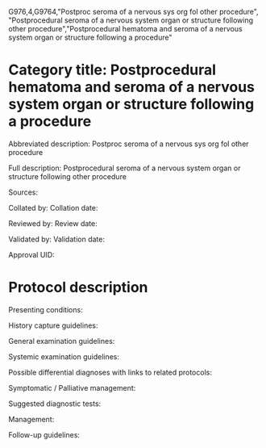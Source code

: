 G976,4,G9764,"Postproc seroma of a nervous sys org fol other procedure", "Postprocedural seroma of a nervous system organ or structure following other procedure","Postprocedural hematoma and seroma of a nervous system organ or structure following a procedure"
# Category title: Postprocedural hematoma and seroma of a nervous system organ or structure following a procedure

Abbreviated description: Postproc seroma of a nervous sys org fol other procedure

Full description: Postprocedural seroma of a nervous system organ or structure following other procedure

Sources:

Collated by:
Collation date:

Reviewed by:
Review date:

Validated by:
Validation date:

Approval UID:

# Protocol description

Presenting conditions:

History capture guidelines:

General examination guidelines:

Systemic examination guidelines:

Possible differential diagnoses with links to related protocols:

Symptomatic / Palliative management:

Suggested diagnostic tests:

Management:

Follow-up guidelines:
